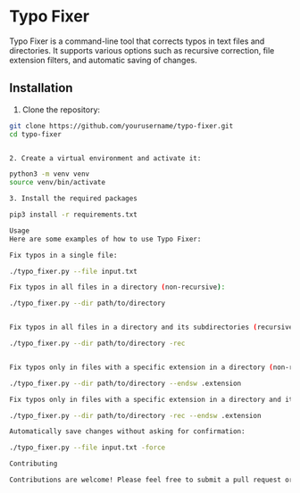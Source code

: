 # Typo Fixer

Typo Fixer is a command-line tool that corrects typos in text files and directories. It supports various options such as recursive correction, file extension filters, and automatic saving of changes.

## Installation

1. Clone the repository:

```bash
git clone https://github.com/yourusername/typo-fixer.git
cd typo-fixer


2. Create a virtual environment and activate it:

python3 -m venv venv
source venv/bin/activate

3. Install the required packages

pip3 install -r requirements.txt

Usage
Here are some examples of how to use Typo Fixer:

Fix typos in a single file:

./typo_fixer.py --file input.txt

Fix typos in all files in a directory (non-recursive):

./typo_fixer.py --dir path/to/directory


Fix typos in all files in a directory and its subdirectories (recursive):

./typo_fixer.py --dir path/to/directory -rec


Fix typos only in files with a specific extension in a directory (non-recursive):

./typo_fixer.py --dir path/to/directory --endsw .extension

Fix typos only in files with a specific extension in a directory and its subdirectories (recursive):

./typo_fixer.py --dir path/to/directory -rec --endsw .extension

Automatically save changes without asking for confirmation:

./typo_fixer.py --file input.txt -force

Contributing

Contributions are welcome! Please feel free to submit a pull request or open an issue on GitHub.


